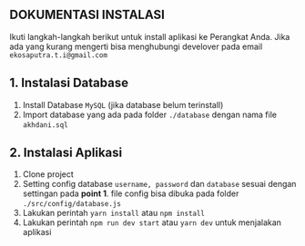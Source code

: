 ## DOKUMENTASI INSTALASI
Ikuti langkah-langkah berikut untuk install aplikasi ke Perangkat Anda.
Jika ada yang kurang mengerti bisa menghubungi develover pada email `ekosaputra.t.i@gmail.com`

## 1. Instalasi Database
1. Install Database `MySQL` (jika database belum terinstall)
2. Import database yang ada pada folder `./database` dengan nama file `akhdani.sql`

## 2. Instalasi Aplikasi
1. Clone project
2. Setting config database `username, password` dan `database` sesuai dengan settingan pada **point 1**. file config bisa dibuka pada folder `./src/config/database.js`
3. Lakukan perintah `yarn install` atau `npm install`
4. Lakukan perintah `npm run dev start` atau `yarn dev` untuk menjalakan aplikasi
